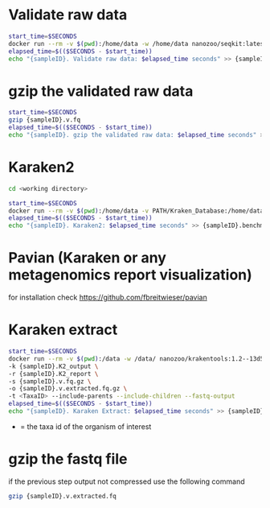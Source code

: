 # Validate raw data
```sh
start_time=$SECONDS
docker run --rm -v $(pwd):/home/data -w /home/data nanozoo/seqkit:latest seqkit seq --threads 300 -v {sampleID}.fq.gz > {sampleID}.v.fq
elapsed_time=$(($SECONDS - $start_time))
echo "{sampleID}. Validate raw data: $elapsed_time seconds" >> {sampleID}.benchmark.txt
```

# gzip the validated raw data
```sh
start_time=$SECONDS
gzip {sampleID}.v.fq
elapsed_time=$(($SECONDS - $start_time))
echo "{sampleID}. gzip the validated raw data: $elapsed_time seconds" >> {sampleID}.benchmark.txt
```

# Karaken2
```sh
cd <working directory>

start_time=$SECONDS
docker run --rm -v $(pwd):/home/data -v PATH/Kraken_Database:/home/data/database -w /home/data staphb/kraken2:latest kraken2 --threads 300 --gzip-compressed --db /home/data/database --report {sampleID}.K2_report --use-names --output {sampleID}.K2_output {sampleID}.v.fq.gz
elapsed_time=$(($SECONDS - $start_time))
echo "{sampleID}. Karaken2: $elapsed_time seconds" >> {sampleID}.benchmark.txt
```

# Pavian (Karaken or any metagenomics report visualization)

for installation check https://github.com/fbreitwieser/pavian 

# Karaken extract
```sh
start_time=$SECONDS
docker run --rm -v $(pwd):/data -w /data/ nanozoo/krakentools:1.2--13d5ba5 extract_kraken_reads.py \
-k {sampleID}.K2_output \
-r {sampleID}.K2_report \
-s {sampleID}.v.fq.gz \
-o {sampleID}.v.extracted.fq.gz \
-t <TaxaID> --include-parents --include-children --fastq-output
elapsed_time=$(($SECONDS - $start_time))
echo "{sampleID}. Karaken Extract: $elapsed_time seconds" >> {sampleID}.benchmark.txt
```
- <TaxaID>  = the taxa id of the organism of interest 

# gzip the fastq file 
if the previous step output not compressed use the following command
```sh
gzip {sampleID}.v.extracted.fq
```
